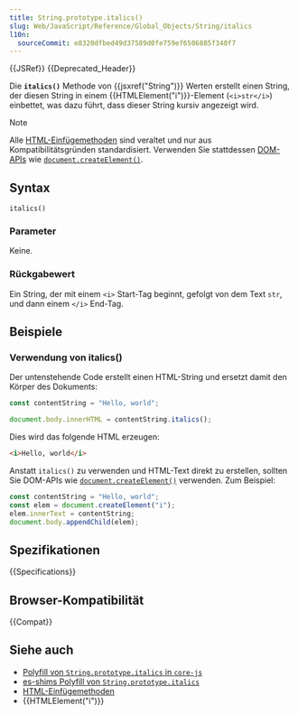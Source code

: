 ```yaml
---
title: String.prototype.italics()
slug: Web/JavaScript/Reference/Global_Objects/String/italics
l10n:
  sourceCommit: e8320dfbed49d37589d0fe759ef6506885f340f7
---
```


{{JSRef}} {{Deprecated_Header}}

Die **`italics()`** Methode von {{jsxref("String")}} Werten erstellt einen String, der diesen String in einem {{HTMLElement("i")}}-Element (`<i>str</i>`) einbettet, was dazu führt, dass dieser String kursiv angezeigt wird.

> [!NOTE]
> Alle [HTML-Einfügemethoden](/de/docs/Web/JavaScript/Reference/Global_Objects/String#html_wrapper_methods) sind veraltet und nur aus Kompatibilitätsgründen standardisiert. Verwenden Sie stattdessen [DOM-APIs](/de/docs/Web/API/Document_Object_Model) wie [`document.createElement()`](/de/docs/Web/API/Document/createElement).

## Syntax

```js-nolint
italics()
```

### Parameter

Keine.

### Rückgabewert

Ein String, der mit einem `<i>` Start-Tag beginnt, gefolgt von dem Text `str`, und dann einem `</i>` End-Tag.

## Beispiele

### Verwendung von italics()

Der untenstehende Code erstellt einen HTML-String und ersetzt damit den Körper des Dokuments:

```js
const contentString = "Hello, world";

document.body.innerHTML = contentString.italics();
```

Dies wird das folgende HTML erzeugen:

```html
<i>Hello, world</i>
```

Anstatt `italics()` zu verwenden und HTML-Text direkt zu erstellen, sollten Sie DOM-APIs wie [`document.createElement()`](/de/docs/Web/API/Document/createElement) verwenden. Zum Beispiel:

```js
const contentString = "Hello, world";
const elem = document.createElement("i");
elem.innerText = contentString;
document.body.appendChild(elem);
```

## Spezifikationen

{{Specifications}}

## Browser-Kompatibilität

{{Compat}}

## Siehe auch

- [Polyfill von `String.prototype.italics` in `core-js`](https://github.com/zloirock/core-js#ecmascript-string-and-regexp)
- [es-shims Polyfill von `String.prototype.italics`](https://www.npmjs.com/package/es-string-html-methods)
- [HTML-Einfügemethoden](/de/docs/Web/JavaScript/Reference/Global_Objects/String#html_wrapper_methods)
- {{HTMLElement("i")}}
